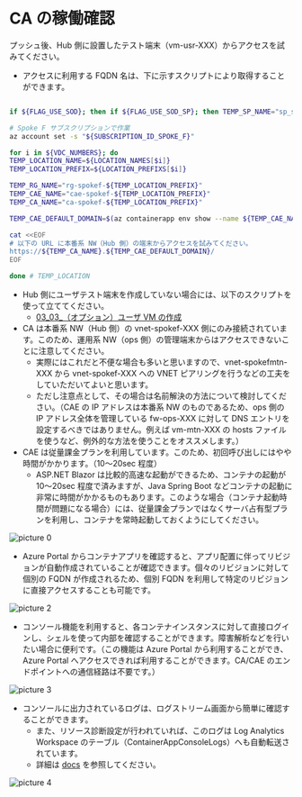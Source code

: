 # CA の稼働確認

プッシュ後、Hub 側に設置したテスト端末（vm-usr-XXX）からアクセスを試みてください。

- アクセスに利用する FQDN 名は、下に示すスクリプトにより取得することができます。

```bash

if ${FLAG_USE_SOD}; then if ${FLAG_USE_SOD_SP}; then TEMP_SP_NAME="sp_spokef_dev"; az login --service-principal --username ${SP_APP_IDS[${TEMP_SP_NAME}]} --password ${SP_PWDS[${TEMP_SP_NAME}]} --tenant ${PRIMARY_DOMAIN_NAME} --allow-no-subscriptions; else az account clear; az login -u "user_spokef_dev@${PRIMARY_DOMAIN_NAME}" -p "${ADMIN_PASSWORD}"; fi; fi

# Spoke F サブスクリプションで作業
az account set -s "${SUBSCRIPTION_ID_SPOKE_F}"

for i in ${VDC_NUMBERS}; do
TEMP_LOCATION_NAME=${LOCATION_NAMES[$i]}
TEMP_LOCATION_PREFIX=${LOCATION_PREFIXS[$i]}

TEMP_RG_NAME="rg-spokef-${TEMP_LOCATION_PREFIX}"
TEMP_CAE_NAME="cae-spokef-${TEMP_LOCATION_PREFIX}"
TEMP_CA_NAME="ca-spokef-${TEMP_LOCATION_PREFIX}"

TEMP_CAE_DEFAULT_DOMAIN=$(az containerapp env show --name ${TEMP_CAE_NAME} --resource-group ${TEMP_RG_NAME} --query properties.defaultDomain -o tsv)

cat <<EOF
# 以下の URL に本番系 NW（Hub 側）の端末からアクセスを試みてください。
https://${TEMP_CA_NAME}.${TEMP_CAE_DEFAULT_DOMAIN}/
EOF

done # TEMP_LOCATION

```

- Hub 側にユーザテスト端末を作成していない場合には、以下のスクリプトを使って立ててください。
  - [03_03_（オプション）ユーザ VM の作成](../03.ハブサブスクリプションの作成/03_03_（オプション）ユーザVMの作成.md)
- CA は本番系 NW（Hub 側）の vnet-spokef-XXX 側にのみ接続されています。このため、運用系 NW（ops 側）の管理端末からはアクセスできないことに注意してください。
  - 実際にはこれだと不便な場合も多いと思いますので、vnet-spokefmtn-XXX から vnet-spokef-XXX への VNET ピアリングを行うなどの工夫をしていただいてよいと思います。
  - ただし注意点として、その場合は名前解決の方法について検討してください。（CAE の IP アドレスは本番系 NW のものであるため、ops 側の IP アドレス全体を管理している fw-ops-XXX に対して DNS エントリを設定するべきではありません。例えば vm-mtn-XXX の hosts ファイルを使うなど、例外的な方法を使うことをオススメします。）
- CAE は従量課金プランを利用しています。このため、初回呼び出しにはやや時間がかかります。（10～20sec 程度）
  - ASP.NET Blazor は比較的高速な起動ができるため、コンテナの起動が 10～20sec 程度で済みますが、Java Spring Boot などコンテナの起動に非常に時間がかかるものもあります。このような場合（コンテナ起動時間が問題になる場合）には、従量課金プランではなくサーバ占有型プランを利用し、コンテナを常時起動しておくようにしてください。

![picture 0](./images/768dd56871477af60b161c250599dac13f6acef21bf90108be704793589705f9.png)  

- Azure Portal からコンテナアプリを確認すると、アプリ配置に伴ってリビジョンが自動作成されていることが確認できます。個々のリビジョンに対して個別の FQDN が作成されるため、個別 FQDN を利用して特定のリビジョンに直接アクセスすることも可能です。

![picture 2](./images/fae078c3a903986805e9cade708a7f1a3143b9e04e391726d2e22b83484fc65d.png)  

- コンソール機能を利用すると、各コンテナインスタンスに対して直接ログインし、シェルを使って内部を確認することができます。障害解析などを行いたい場合に便利です。（この機能は Azure Portal から利用することができ、Azure Portal へアクセスできれば利用することができます。CA/CAE のエンドポイントへの通信経路は不要です。）

![picture 3](./images/83cd274ed98da430617d97b27551202c637f3f5d50a431692cec0fe58c5cec76.png)  

- コンソールに出力されているログは、ログストリーム画面から簡単に確認することができます。
  - また、リソース診断設定が行われていれば、このログは Log Analytics Workspace のテーブル（ContainerAppConsoleLogs）へも自動転送されています。
  - 詳細は [docs](https://learn.microsoft.com/ja-jp/azure/container-apps/log-monitoring?tabs=bash) を参照してください。

![picture 4](./images/9331a7335411c6a0b20602c9f11b5cf59f8ba9e17c05023091fbd9527004f3ca.png)  

